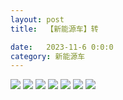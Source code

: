 ```yaml
---
layout: post
title:  【新能源车】转

date:   2023-11-6 0:0:0
category: 新能源车
---
```

![](http://s5kw20fzf.hd-bkt.clouddn.com/img/6661699834311_.pic.jpg)
![](http://s5kx63xd7.hd-bkt.clouddn.com/img/11521702427647_.pic.jpg)
![](http://s5kx63xd7.hd-bkt.clouddn.com/img/11531702427681_.pic.jpg)
![](http://s5kx63xd7.hd-bkt.clouddn.com/img/11561702428922_.pic.jpg)
![](http://s5kx63xd7.hd-bkt.clouddn.com/img/11571702428952_.pic.jpg)
![](http://s5kx63xd7.hd-bkt.clouddn.com/img/11601702430290_.pic.jpg)
![](http://s5kx63xd7.hd-bkt.clouddn.com/img/11611702430330_.pic.jpg)
